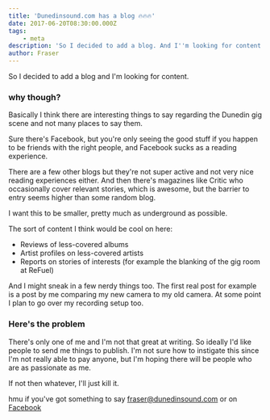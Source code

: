 ```yaml
---
title: 'Dunedinsound.com has a blog 🔥🔥🔥'
date: 2017-06-20T08:30:00.000Z
tags:
    - meta
description: 'So I decided to add a blog. And I''m looking for content.'
author: Fraser
---
```



So I decided to add a blog and I'm looking for content. 

### why though?



Basically I think there are interesting things to say regarding the Dunedin gig scene and not many places to say them. 

Sure there's Facebook, but you're only seeing the good stuff if you happen to be friends with the right people, and Facebook sucks as a reading experience. 

There are a few other blogs but they're not super active and not very nice reading experiences either. And then there's magazines like Critic who occasionally cover relevant stories, which is awesome, but the barrier to entry seems higher than some random blog.

I want this to be smaller, pretty much as underground as possible.

The sort of content I think would be cool on here:

* Reviews of less-covered albums
* Artist profiles on less-covered artists
* Reports on stories of interests (for example the blanking of the gig room at ReFuel)

And I might sneak in a few nerdy things too. The first real post for example is a post by me comparing my new camera to my old camera. At some point I plan to go over my recording setup too.

### Here's the problem

There's only one of me and I'm not that great at writing. So ideally I'd like people to send me things to publish. I'm not sure how to instigate this since I'm not really able to pay anyone, but I'm hoping there will be people who are as passionate as me.

If not then whatever, I'll just kill it.

hmu if you've got something to say [fraser@dunedinsound.com](mailto:fraser@dunedinsound.com) or on [Facebook](https://www.facebook.com/dunedinsound/)